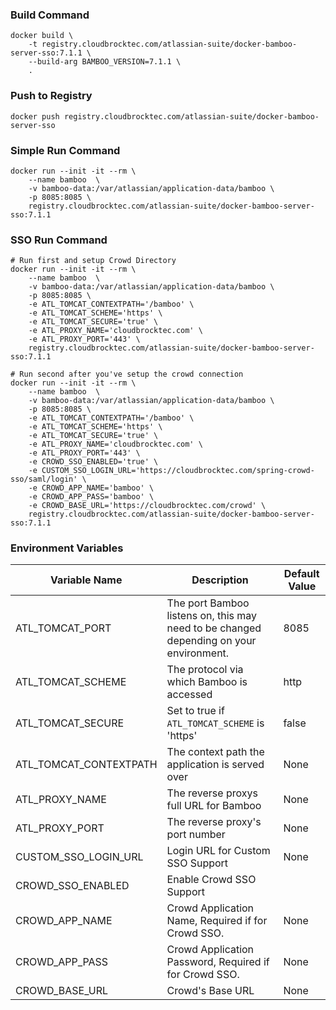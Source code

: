 ### Build Command
```shell
docker build \
    -t registry.cloudbrocktec.com/atlassian-suite/docker-bamboo-server-sso:7.1.1 \
    --build-arg BAMBOO_VERSION=7.1.1 \
    .
```

### Push to Registry
```shell
docker push registry.cloudbrocktec.com/atlassian-suite/docker-bamboo-server-sso
```

### Simple Run Command
```shell
docker run --init -it --rm \
    --name bamboo  \
    -v bamboo-data:/var/atlassian/application-data/bamboo \
    -p 8085:8085 \
    registry.cloudbrocktec.com/atlassian-suite/docker-bamboo-server-sso:7.1.1
```

### SSO Run Command
```shell
# Run first and setup Crowd Directory
docker run --init -it --rm \
    --name bamboo  \
    -v bamboo-data:/var/atlassian/application-data/bamboo \
    -p 8085:8085 \
    -e ATL_TOMCAT_CONTEXTPATH='/bamboo' \
    -e ATL_TOMCAT_SCHEME='https' \
    -e ATL_TOMCAT_SECURE='true' \
    -e ATL_PROXY_NAME='cloudbrocktec.com' \
    -e ATL_PROXY_PORT='443' \
    registry.cloudbrocktec.com/atlassian-suite/docker-bamboo-server-sso:7.1.1

# Run second after you've setup the crowd connection
docker run --init -it --rm \
    --name bamboo  \
    -v bamboo-data:/var/atlassian/application-data/bamboo \
    -p 8085:8085 \
    -e ATL_TOMCAT_CONTEXTPATH='/bamboo' \
    -e ATL_TOMCAT_SCHEME='https' \
    -e ATL_TOMCAT_SECURE='true' \
    -e ATL_PROXY_NAME='cloudbrocktec.com' \
    -e ATL_PROXY_PORT='443' \
    -e CROWD_SSO_ENABLED='true' \
    -e CUSTOM_SSO_LOGIN_URL='https://cloudbrocktec.com/spring-crowd-sso/saml/login' \
    -e CROWD_APP_NAME='bamboo' \
    -e CROWD_APP_PASS='bamboo' \
    -e CROWD_BASE_URL='https://cloudbrocktec.com/crowd' \
    registry.cloudbrocktec.com/atlassian-suite/docker-bamboo-server-sso:7.1.1
```

### Environment Variables
| Variable Name | Description | Default Value |
| --- | --- | --- |
| ATL_TOMCAT_PORT | The port Bamboo listens on, this may need to be changed depending on your environment. | 8085 |
| ATL_TOMCAT_SCHEME | The protocol via which Bamboo is accessed | http |
| ATL_TOMCAT_SECURE | Set to true if `ATL_TOMCAT_SCHEME` is 'https' | false |
| ATL_TOMCAT_CONTEXTPATH | The context path the application is served over | None |
| ATL_PROXY_NAME | The reverse proxys full URL for Bamboo | None |
| ATL_PROXY_PORT | The reverse proxy's port number | None |
| CUSTOM_SSO_LOGIN_URL | Login URL for Custom SSO Support | None |
| CROWD_SSO_ENABLED | Enable Crowd SSO Support |
| CROWD_APP_NAME | Crowd Application Name, Required if for Crowd SSO. | None |
| CROWD_APP_PASS | Crowd Application Password, Required if for Crowd SSO. | None |
| CROWD_BASE_URL | Crowd's Base URL | None |